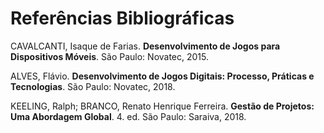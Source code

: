 # Referências Bibliográficas

CAVALCANTI, Isaque de Farias. <b>Desenvolvimento de Jogos para Dispositivos
Móveis</b>. São Paulo: Novatec, 2015.

ALVES, Flávio. <b>Desenvolvimento de Jogos Digitais: Processo, Práticas e
Tecnologias</b>. São Paulo: Novatec, 2018.

KEELING, Ralph; BRANCO, Renato Henrique Ferreira. <b>Gestão de Projetos: Uma
Abordagem Global</b>. 4. ed. São Paulo: Saraiva, 2018.


